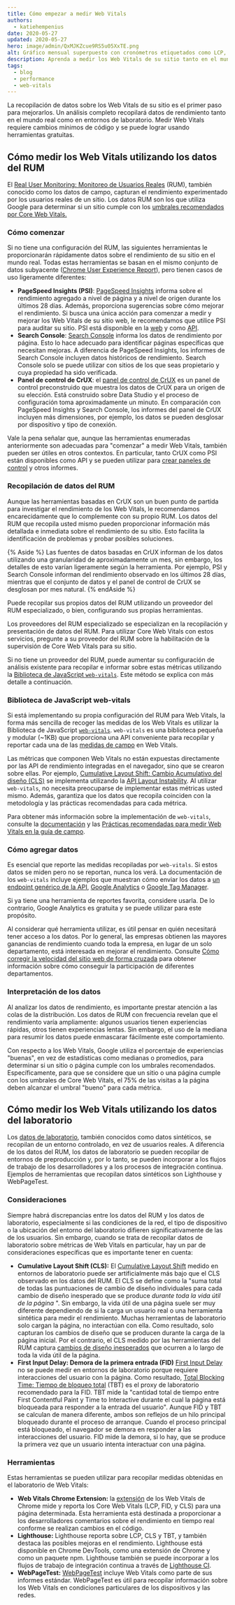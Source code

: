 ```yaml
---
title: Cómo empezar a medir Web Vitals
authors:
  - katiehempenius
date: 2020-05-27
updated: 2020-05-27
hero: image/admin/QxMJKZcue9RS5u05XxTE.png
alt: Gráfico mensual superpuesto con cronómetros etiquetados como LCP, FID y CLS.
description: Aprenda a medir los Web Vitals de su sitio tanto en el mundo real como en entornos de laboratorio.
tags:
  - blog
  - performance
  - web-vitals
---
```


La recopilación de datos sobre los Web Vitals de su sitio es el primer paso para mejorarlos. Un análisis completo recopilará datos de rendimiento tanto en el mundo real como en entornos de laboratorio. Medir Web Vitals requiere cambios mínimos de código y se puede lograr usando herramientas gratuitas.

## Cómo medir los Web Vitals utilizando los datos del RUM

El [Real User Monitoring: Monitoreo de Usuarios Reales](https://en.wikipedia.org/wiki/Real_user_monitoring) (RUM), también conocido como los datos de campo, capturan el rendimiento experimentado por los usuarios reales de un sitio. Los datos RUM son los que utiliza Google para determinar si un sitio cumple con los [umbrales recomendados por Core Web Vitals.](/vitals/)

### Cómo comenzar

Si no tiene una configuración del RUM, las siguientes herramientas le proporcionarán rápidamente datos sobre el rendimiento de su sitio en el mundo real. Todas estas herramientas se basan en el mismo conjunto de datos subyacente ([Chrome User Experience Report](https://developers.google.com/web/tools/chrome-user-experience-report)), pero tienen casos de uso ligeramente diferentes:

- **PageSpeed Insights (PSI)**: [PageSpeed Insights](https://developers.google.com/speed/pagespeed/insights/) informa sobre el rendimiento agregado a nivel de página y a nivel de origen durante los últimos 28 días. Además, proporciona sugerencias sobre cómo mejorar el rendimiento. Si busca una única acción para comenzar a medir y mejorar los Web Vitals de su sitio web, le recomendamos que utilice PSI para auditar su sitio. PSI está disponible en la [web](https://developers.google.com/speed/pagespeed/insights/) y como [API](https://developers.google.com/speed/docs/insights/v5/get-started).
- **Search Console**: [Search Console](https://search.google.com/search-console/welcome) informa los datos de rendimiento por página. Esto lo hace adecuado para identificar páginas específicas que necesitan mejoras. A diferencia de PageSpeed Insights, los informes de Search Console incluyen datos históricos de rendimiento. Search Console solo se puede utilizar con sitios de los que seas propietario y cuya propiedad ha sido verificada.
- **Panel de control de CrUX**: el [panel de control de CrUX](https://developers.google.com/web/updates/2018/08/chrome-ux-report-dashboard) es un panel de control preconstruido que muestra los datos de CrUX para un origen de su elección. Está construido sobre Data Studio y el proceso de configuración toma aproximadamente un minuto. En comparación con PageSpeed Insights y Search Console, los informes del panel de CrUX incluyen más dimensiones, por ejemplo, los datos se pueden desglosar por dispositivo y tipo de conexión.

Vale la pena señalar que, aunque las herramientas enumeradas anteriormente son adecuadas para "comenzar" a medir Web Vitals, también pueden ser útiles en otros contextos. En particular, tanto CrUX como PSI están disponibles como API y se pueden utilizar para [crear paneles de control](https://dev.to/chromiumdev/a-step-by-step-guide-to-monitoring-the-competition-with-the-chrome-ux-report-4k1o)  y otros informes.

### Recopilación de datos del RUM

Aunque las herramientas basadas en CrUX son un buen punto de partida para investigar el rendimiento de los Web Vitals, le recomendamos encarecidamente que lo complemente con su propio RUM. Los datos del RUM que recopila usted mismo pueden proporcionar información más detallada e inmediata sobre el rendimiento de su sitio. Esto facilita la identificación de problemas y probar posibles soluciones.

{% Aside %} Las fuentes de datos basadas en CrUX informan de los datos utilizando una granularidad de aproximadamente un mes, sin embargo, los detalles de esto varían ligeramente según la herramienta. Por ejemplo, PSI y Search Console informan del rendimiento observado en los últimos 28 días, mientras que el conjunto de datos y el panel de control de CrUX se desglosan por mes natural. {% endAside %}

Puede recopilar sus propios datos del RUM utilizando un proveedor del RUM especializado, o bien, configurando sus propias herramientas.

Los proveedores del RUM especializado se especializan en la recopilación y presentación de datos del RUM. Para utilizar Core Web Vitals con estos servicios, pregunte a su proveedor del RUM sobre la habilitación de la supervisión de Core Web Vitals para su sitio.

Si no tiene un proveedor del RUM, puede aumentar su configuración de análisis existente para recopilar e informar sobre estas métricas utilizando la [Biblioteca de JavaScript `web-vitals`](https://github.com/GoogleChrome/web-vitals). Este método se explica con más detalle a continuación.

### Biblioteca de JavaScript web-vitals

Si está implementando su propia configuración del RUM para Web Vitals, la forma más sencilla de recoger las medidas de los Web Vitals es utilizar la Biblioteca de JavaScript [`web-vitals`](https://github.com/GoogleChrome/web-vitals). `web-vitals` es una biblioteca pequeña y modular (~1KB) que proporciona una API conveniente para recopilar y reportar cada una de las [medidas de campo](/user-centric-performance-metrics/#in-the-field) en Web Vitals.

Las métricas que componen Web Vitals no están expuestas directamente por las API de rendimiento integradas en el navegador, sino que se crearon sobre ellas. Por ejemplo, [Cumulative Layout Shift: Cambio Acumulativo del diseño (CLS)](/cls/) se implementa utilizando la [API Layout Instability](https://wicg.github.io/layout-instability/). Al utilizar `web-vitals`, no necesita preocuparse de implementar estas métricas usted mismo. Además, garantiza que los datos que recopila coinciden con la metodología y las prácticas recomendadas para cada métrica.

Para obtener más información sobre la implementación de `web-vitals`, consulte la [documentación](https://github.com/GoogleChrome/web-vitals) y las [Prácticas recomendadas para medir Web Vitals en la guía de campo](/vitals-field-measurement-best-practices/).

### Cómo agregar datos

Es esencial que reporte las medidas recopiladas por `web-vitals`. Si estos datos se miden pero no se reportan, nunca los verá. La documentación de los `web-vitals` incluye ejemplos que muestran cómo enviar los datos a [un endpoint genérico de la API](https://github.com/GoogleChrome/web-vitals#send-the-results-to-an-analytics-endpoint), [Google Analytics](https://github.com/GoogleChrome/web-vitals#send-the-results-to-google-analytics) o [Google Tag Manager](https://github.com/GoogleChrome/web-vitals#send-the-results-to-google-tag-manager).

Si ya tiene una herramienta de reportes favorita, considere usarla. De lo contrario, Google Analytics es gratuita y se puede utilizar para este propósito.

Al considerar qué herramienta utilizar, es útil pensar en quién necesitará tener acceso a los datos. Por lo general, las empresas obtienen las mayores ganancias de rendimiento cuando toda la empresa, en lugar de un solo departamento, está interesada en mejorar el rendimiento. Consulte [Cómo corregir la velocidad del sitio web de forma cruzada](/fixing-website-speed-cross-functionally/) para obtener información sobre cómo conseguir la participación de diferentes departamentos.

### Interpretación de los datos

Al analizar los datos de rendimiento, es importante prestar atención a las colas de la distribución. Los datos de RUM con frecuencia revelan que el rendimiento varía ampliamente: algunos usuarios tienen experiencias rápidas, otros tienen experiencias lentas. Sin embargo, el uso de la mediana para resumir los datos puede enmascarar fácilmente este comportamiento.

Con respecto a los Web Vitals, Google utiliza el porcentaje de experiencias "buenas", en vez de estadísticas como medianas o promedios, para determinar si un sitio o página cumple con los umbrales recomendados. Específicamente, para que se considere que un sitio o una página cumple con los umbrales de Core Web Vitals, el 75% de las visitas a la página deben alcanzar el umbral "bueno" para cada métrica.

## Cómo medir los Web Vitals utilizando los datos del laboratorio

Los [datos de laboratorio](/user-centric-performance-metrics/#in-the-lab), también conocidos como datos sintéticos, se recopilan de un entorno controlado, en vez de usuarios reales. A diferencia de los datos del RUM, los datos de laboratorio se pueden recopilar de entornos de preproducción y, por lo tanto, se pueden incorporar a los flujos de trabajo de los desarrolladores y a los procesos de integración continua. Ejemplos de herramientas que recopilan datos sintéticos son Lighthouse y WebPageTest.

### Consideraciones

Siempre habrá discrepancias entre los datos del RUM y los datos de laboratorio, especialmente si las condiciones de la red, el tipo de dispositivo o la ubicación del entorno del laboratorio difieren significativamente de las de los usuarios. Sin embargo, cuando se trata de recopilar datos de laboratorio sobre métricas de Web Vitals en particular, hay un par de consideraciones específicas que es importante tener en cuenta:

- **Cumulative Layout Shift (CLS):** El [Cumulative Layout Shift](/cls/) medido en entornos de laboratorio puede ser artificialmente más bajo que el CLS observado en los datos del RUM. El CLS se define como la "suma total de todas las puntuaciones de cambio de diseño individuales para cada cambio de diseño inesperado que se produce *durante toda la vida útil de la página* ". Sin embargo, la vida útil de una página suele ser muy diferente dependiendo de si la carga un usuario real o una herramienta sintética para medir el rendimiento. Muchas herramientas de laboratorio solo cargan la página, no interactúan con ella. Como resultado, solo capturan los cambios de diseño que se producen durante la carga de la página inicial. Por el contrario, el CLS medido por las herramientas del RUM captura [cambios de diseño inesperados](/cls/#expected-vs.-unexpected-layout-shifts) que ocurren a lo largo de toda la vida útil de la página.
- **First Input Delay: Demora de la primera entrada (FID)** [First Input Delay](/fid/) no se puede medir en entornos de laboratorio porque requiere interacciones del usuario con la página. Como resultado, [Total Blocking Time: Tiempo de bloqueo total](/tbt/) (TBT) es el proxy de laboratorio recomendado para la FID. TBT mide la "cantidad total de tiempo entre First Contentful Paint y Time to Interactive durante el cual la página está bloqueada para responder a la entrada del usuario". Aunque FID y TBT se calculan de manera diferente, ambos son reflejos de un hilo principal bloqueado durante el proceso de arranque. Cuando el proceso principal está bloqueado, el navegador se demora en responder a las interacciones del usuario. FID mide la demora, si lo hay, que se produce la primera vez que un usuario intenta interactuar con una página.

### Herramientas

Estas herramientas se pueden utilizar para recopilar medidas obtenidas en el laboratorio de Web Vitals:

- **Web Vitals Chrome Extension:** la [extensión](https://github.com/GoogleChrome/web-vitals-extension) de los Web Vitals de Chrome mide y reporta los Core Web Vitals (LCP, FID, y CLS) para una página determinada. Esta herramienta está destinada a proporcionar a los desarrolladores comentarios sobre el rendimiento en tiempo real conforme se realizan cambios en el código.
- **Lighthouse:** Lighthouse reporta sobre LCP, CLS y TBT, y también destaca las posibles mejoras en el rendimiento. Lighthouse está disponible en Chrome DevTools, como una extensión de Chrome y como un paquete npm. Lighthouse también se puede incorporar a los flujos de trabajo de integración continua a través de [Lighthouse CI](https://github.com/GoogleChrome/lighthouse-ci).
- **WebPageTest:** [WebPageTest](https://webpagetest.org/) incluye Web Vitals como parte de sus informes estándar. WebPageTest es útil para recopilar información sobre los Web Vitals en condiciones particulares de los dispositivos y las redes.
